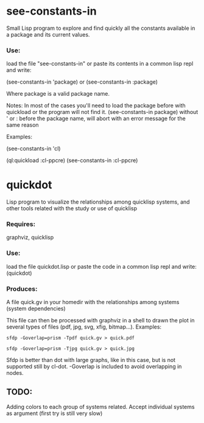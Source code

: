 # see-constants-in
Small Lisp program to explore and find quickly all the constants available in a package and its current values.

### Use: 
load the file "see-constants-in" or paste its contents in a common lisp repl and write:

(see-constants-in 'package) or (see-constants-in :package)

Where package is a valid package name.

Notes: In most of the cases you'll need to load the package before with quickload or the program will not find it. 
(see-constants-in package) without ' or : before the package name, will abort with an error message for the same reason

Examples: 

(see-constants-in 'cl)

(ql:quickload :cl-ppcre) (see-constants-in :cl-ppcre)

# quickdot
Lisp program to visualize the relationships among quicklisp systems, and other tools related with the study or use of quicklisp

### Requires: 
graphviz, quicklisp

### Use: 
load the file quickdot.lisp or paste the code in a common lisp repl and write:
(quickdot)

### Produces: 
A file quick.gv in your homedir with the relationships among systems (system dependencies) 

This file can then be processed with graphviz in a shell to drawn the plot in several types of files (pdf, jpg, svg, xfig, bitmap...). Examples:

`sfdp -Goverlap=prism -Tpdf quick.gv > quick.pdf`

`sfdp -Goverlap=prism -Tjpg quick.gv > quick.jpg`

Sfdp is better than dot with large graphs, like in this case, but is not supported still by cl-dot. -Goverlap is included to avoid overlapping in nodes.

## TODO:

Adding colors to each group of systems related.
Accept individual systems as argument (first try is still very slow) 
